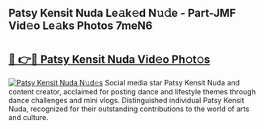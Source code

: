 ## Patsy Kensit Nuda Le𝚊k𝚎d N𝚞𝚍e - Part-JMF Vid𝚎o Le𝚊ks Photos 7meN6

# <h2><a href="http://fbckr9.evod.top/?m=Patsy+Kensit+Nuda">🔗 👉🔴 Patsy Kensit Nuda Vid𝚎o Ph𝚘t𝚘s</a></h2>

[![Patsy Kensit Nuda N𝚞d𝚎s](https://i.imgur.com/8V9OHl7.gif)](http://fbckr9.evod.top/?m=Patsy+Kensit+Nuda)
Social media star Patsy Kensit Nuda and content creator, acclaimed for posting dance and lifestyle themes through dance challenges and mini vlogs. Distinguished individual Patsy Kensit Nuda, recognized for their outstanding contributions to the world of arts and culture. 

